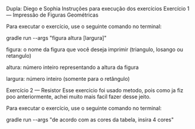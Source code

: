 Dupla: Diego e Sophia
Instruções para execução dos exercícios
Exercício 1 — Impressão de Figuras Geométricas

Para executar o exercício, use o seguinte comando no terminal:

gradle run --args "figura altura [largura]"

figura: o nome da figura que você deseja imprimir (triangulo, losango ou retangulo)

altura: número inteiro representando a altura da figura

largura: número inteiro (somente para o retângulo)



Exercício 2 — Resistor 
Esse exercicio foi usado metodo, pois como ja fiz poo anteriormente, achei muito  mais facil fazer desse jeito.

Para executar o exercício, use o seguinte comando no terminal:

gradle run --args "de acordo com as cores da tabela, insira 4 cores"

